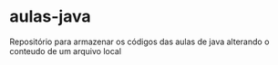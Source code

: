 # aulas-java
Repositório para armazenar os códigos das aulas de java
alterando o conteudo de um arquivo local